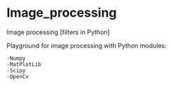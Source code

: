 # Image_processing
Image processing [filters in Python]

Playground for image processing with Python modules:

    -Numpy
    -MatPlotLib
    -Scipy
    -OpenCv